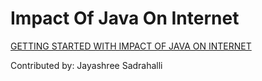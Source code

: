 # Impact Of Java On Internet
[GETTING STARTED WITH IMPACT OF JAVA ON INTERNET](https://drive.google.com/file/d/1RhV4vT-MCmZMNHJEKOvdWEhurj6vYjW9/view)


Contributed by: Jayashree Sadrahalli
